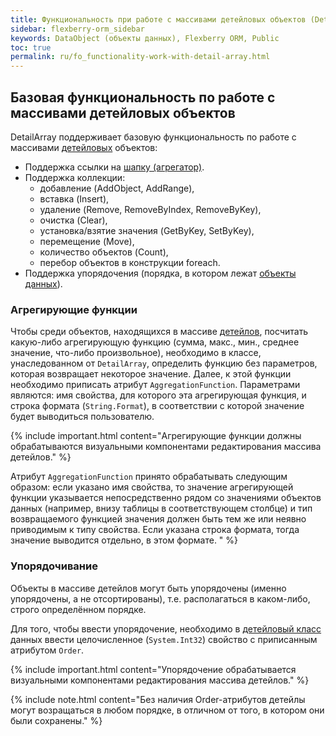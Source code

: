 ```yaml
---
title: Функциональность при работе с массивами детейловых объектов (DetailArray)
sidebar: flexberry-orm_sidebar
keywords: DataObject (объекты данных), Flexberry ORM, Public
toc: true
permalink: ru/fo_functionality-work-with-detail-array.html
---
```


## Базовая функциональность по работе с массивами детейловых объектов

DetailArray поддерживает базовую функциональность по работе с массивами [детейловых](fo_detail-associations-properties.html) объектов:

* Поддержка ссылки на [шапку (агрегатор)](fd_key-concepts.html).
* Поддержка коллекции: 
    * добавление (AddObject, AddRange), 
    * вставка (Insert), 
    * удаление (Remove, RemoveByIndex, RemoveByKey),
    * очистка (Clear), 
    * установка/взятие значения (GetByKey, SetByKey),
    * перемещение (Move),
    * количество объектов (Count),
    * перебор объектов в конструкции foreach.
* Поддержка упорядочения (порядка, в котором лежат [объекты данных](fo_dataobject.html)).

### Агрегирующие функции

Чтобы среди объектов, находящихся в массиве [детейлов](fo_detail-associations-properties.html), посчитать какую-либо агрегирующую функцию (сумма, макс., мин., среднее значение, что-либо произвольное), необходимо в классе, унаследованном от `DetailArray`, определить функцию без параметров, которая возвращает некоторое значение. Далее, к этой функции необходимо приписать атрибут `AggregationFunction`. Параметрами являются: имя свойства, для которого эта агрегирующая функция, и строка формата (`String.Format`), в соответствии с которой значение будет выводиться пользователю. 

{% include important.html content="Агрегирующие функции должны обрабатываются визуальными компонентами редактирования массива детейлов." %}

Атрибут `AggregationFunction` принято обрабатывать следующим образом: если указано имя свойства, то значение агрегирующей функции указывается непосредственно рядом со значениями объектов данных (например, внизу таблицы в соответствующем столбце) и тип возвращаемого функцией значения должен быть тем же или неявно приводимым к типу свойства. Если указана строка формата, тогда значение выводится отдельно, в этом формате.
" %}

### Упорядочивание

Объекты в массиве детейлов могут быть упорядочены (именно упорядочены, а не отсортированы), т.е. располагаться в каком-либо, строго определённом порядке.

Для того, чтобы ввести упорядочение, необходимо в [детейловый класс](fo_detail-associations-properties.html) данных ввести целочисленное (`System.Int32`) свойство с приписанным атрибутом `Order`. 

{% include important.html content="Упорядочение обрабатывается визуальными компонентами редактирования массива детейлов." %}

{% include note.html content="Без наличия Order-атрибутов детейлы могут возращаться в любом порядке, в отличном от того, в котором они были сохранены." %}


